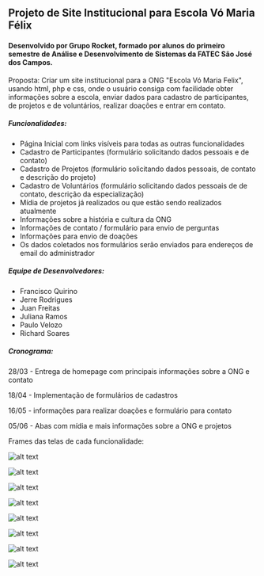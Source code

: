 ## Projeto de Site Institucional para Escola Vó Maria Félix

#### Desenvolvido por Grupo Rocket, formado por alunos do primeiro semestre de Análise e Desenvolvimento de Sistemas da FATEC São José dos Campos.

Proposta: Criar um site institucional para a ONG "Escola Vó Maria Felix", usando html, php e css, onde o usuário 
consiga com facilidade obter informações sobre a escola, enviar dados para cadastro de participantes, de projetos e de voluntários, 
realizar doações e entrar em contato.

##### Funcionalidades:
+ Página Inicial com links visíveis para todas as outras funcionalidades
+ Cadastro de Participantes (formulário solicitando dados pessoais e de contato)
+ Cadastro de Projetos (formulário solicitando dados pessoais, de contato e descrição do projeto)
+ Cadastro de Voluntários (formulário solicitando dados pessoais de de contato, descrição da especialização)
+ Mídia de projetos já realizados ou que estão sendo realizados atualmente
+ Informações sobre a história e cultura da ONG 
+ Informações de contato / formulário para envio de perguntas
+ Informações para envio de doações
+ Os dados coletados nos formulários serão enviados para endereços de email do administrador

##### Equipe de Desenvolvedores:
+ Francisco Quirino 
+ Jerre Rodrigues
+ Juan Freitas
+ Juliana Ramos
+ Paulo Velozo
+ Richard Soares

##### Cronograma:

28/03 - Entrega de homepage com principais informações sobre a ONG e contato

18/04 - Implementação de formulários de cadastros

16/05 - informações para realizar doações e formulário para contato

05/06 - Abas com mídia e mais informações sobre a ONG e projetos

Frames das telas de cada funcionalidade:

![alt text](https://github.com/gruporocket/projeto-site/blob/main/Home.jpg)

![alt text](https://github.com/gruporocket/projeto-site/blob/main/Cadastro%201.jpg)

![alt text](https://github.com/gruporocket/projeto-site/blob/main/Cadastro%203.jpg)

![alt text](https://github.com/gruporocket/projeto-site/blob/main/Cadastro%202.jpg)

![alt text](https://github.com/gruporocket/projeto-site/blob/main/Historia.jpg)

![alt text](https://github.com/gruporocket/projeto-site/blob/main/Projetos.jpg)

![alt text](https://github.com/gruporocket/projeto-site/blob/main/Doa%C3%A7%C3%A3o.jpg)

![alt text](https://github.com/gruporocket/projeto-site/blob/main/Contato.jpg)
